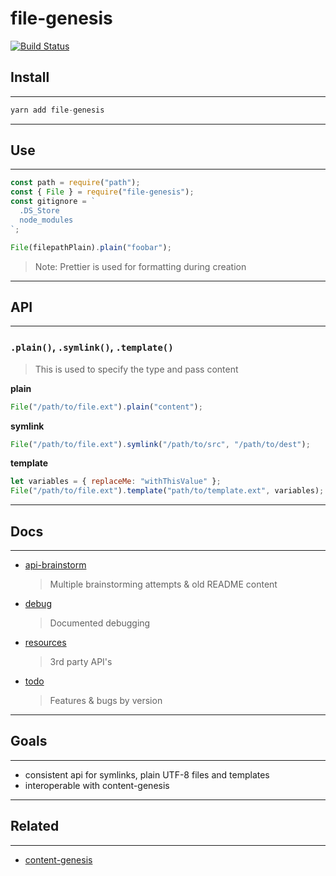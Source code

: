 # file-genesis

[![Build Status](https://travis-ci.org/servexyz/file-genesis.svg?branch=master)](https://travis-ci.org/servexyz/file-genesis)

## Install

---

```js
yarn add file-genesis
```

---

## Use

---

```js
const path = require("path");
const { File } = require("file-genesis");
const gitignore = `
  .DS_Store
  node_modules
`;

File(filepathPlain).plain("foobar");
```

> Note: Prettier is used for formatting during creation

---

## API

---

### `.plain()`, `.symlink()`, `.template()`

> This is used to specify the type and pass content

**plain**

```js
File("/path/to/file.ext").plain("content");
```

**symlink**

```js
File("/path/to/file.ext").symlink("/path/to/src", "/path/to/dest");
```

**template**

```js
let variables = { replaceMe: "withThisValue" };
File("/path/to/file.ext").template("path/to/template.ext", variables);
```

---

## Docs

---

* [api-brainstorm](./docs/api-brainstorm.md)
  > Multiple brainstorming attempts & old README content
* [debug](./docs/debug.md)
  > Documented debugging
* [resources](./docs/resources.md)
  > 3rd party API's
* [todo](./docs/todo.md)
  > Features & bugs by version

---

## Goals

---

* consistent api for symlinks, plain UTF-8 files and templates
* interoperable with content-genesis

---

## Related

---

* [content-genesis](https://github.com/servexyz/content-genesis)
